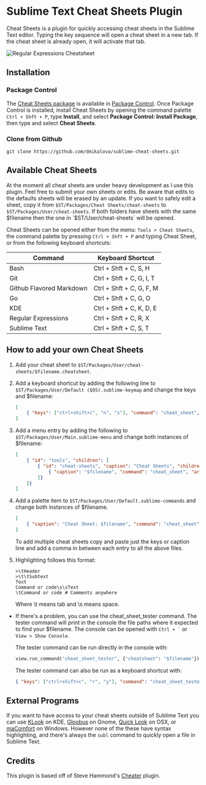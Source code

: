 # Sublime Text Cheat Sheets Plugin
Cheat Sheets is a plugin for quickly accessing cheat sheets in the Sublime Text editor. Typing the key sequence will open a cheat sheet in a new tab. If the cheat sheet is already open, it will activate that tab.

![Regular Expressions Cheatsheet](https://raw.github.com/dmikalova/sublime-cheat-sheets/master/example.png "Regular Expressions Cheatsheet")

## Installation
### Package Control
The [Cheat Sheets package](https://sublime.wbond.net/packages/Cheat%20Sheets) is available in [Package Control](https://sublime.wbond.net/installation). Once Package Control is installed, install Cheat Sheets by opening the command palette `Ctrl + Shft + P`, type **Install**, and select **Package Control: Install Package**, then type and select **Cheat Sheets**.

### Clone from Github
```
git clone https://github.com/dmikalova/sublime-cheat-sheets.git
```

## Available Cheat Sheets
At the moment all cheat sheets are under heavy development as I use this plugin. Feel free to submit your own sheets or edits. Be aware that edits to the defaults sheets will be erased by an update. If you want to safely edit a sheet, copy it from `$ST/Packages/Cheat Sheets/cheat-sheets` to `$ST/Packages/User/cheat-sheets`. If both folders have sheets with the same $filename then the one in `$ST/User/cheat-sheets` will be opened.

Cheat Sheets can be opened either from the menu: `Tools > Cheat Sheets`, the command palette by pressing `Ctrl + Shft + P` and typing Cheat Sheet, or from the following keyboard shortcuts:

Command                  | Keyboard Shortcut
------------------------ | ---
Bash                     | Ctrl + Shft + C,  S, H
Git                      | Ctrl + Shft + C,  G, I, T
Github Flavored Markdown | Ctrl + Shft + C,  G, F, M
Go                       | Ctrl + Shft + C,  G, O
KDE                      | Ctrl + Shft + C,  K, D, E
Regular Expressions      | Ctrl + Shft + C,  R, X
Sublime Text             | Ctrl + Shft + C,  S, T

## How to add your own Cheat Sheets
1. Add your cheat sheet to `$ST/Packages/User/cheat-sheets/$filename.cheatsheet`.

2. Add a keyboard shortcut by adding the following line to `$ST/Packages/User/Default ($OS).sublime-keymap` and change the keys and $filename:
	```json
	[
		{ "keys": ["ctrl+shift+c", "n", "s"], "command": "cheat_sheet", "args": {"cheatsheet": "$filename"} }
	]
	```

3. Add a menu entry by adding the following to `$ST/Packages/User/Main.sublime-menu` and change both instances of $filename:
	```json
	[
		{ "id": "tools", "children": [
			{ "id": "cheat-sheets", "caption": "Cheat Sheets", "children": [
				{ "caption": "$filename", "command": "cheat_sheet", "args": {"cheatsheet": "$filename"} }
			]}
		]}
	]
	```

4. Add a palette item to `$ST/Packages/User/Default.sublime-commands` and change both instances of $filename.
	```json
	[
		{ "caption": "Cheat Sheet: $filename", "command": "cheat_sheet", "args": {"cheatsheet": "$filename"} }
	]
	```

	To add multiple cheat sheets copy and paste just the keys or caption line and add a comma in between each entry to all the above files.

5. Highlighting follows this format:
	```
	>\tHeader
	>\t\tSubtext
	Text
	Command or code\s\sText
	\tCommand or code # Comments anywhere
	```

	Where \t means tab and \s means space.

* If there's a problem, you can use the cheat_sheet_tester command. The tester command will print in the console the file paths where it expected to find your $filename. The console can be opened with `` Ctrl + ` `` or `View > Show Console`.

	The tester command can be run directly in the console with:
	```python
	view.run_command("cheat_sheet_tester", {"cheatsheet": "$filename"})
	```

	The tester command can also be run as a keyboard shortcut with:
	```json
	{ "keys": ["ctrl+shift+c", "r", "y"], "command": "cheat_sheet_tester", "args": {"cheatsheet": "$filename"} }
	```

## External Programs
If you want to have access to your cheat sheets outside of Sublime Text you can use [KLook](http://www.koryavov.net/2012/03/klook-new-utility-for-kde-and-rosa.html) on KDE, [Gloobus](http://gloobus.net/gloobus-preview/) on Gnome, [Quick Look](http://www.macworld.com/article/1131923/qlterminal.html) on OSX, or [maComfort](http://rafaelklaus.com/macomfort/) on Windows. However none of the these have syntax highlighting, and there's always the `subl` command to quickly open a file in Sublime Text.

## Credits
This plugin is based off of Steve Hammond's [Cheater](https://github.com/shammond42/cheater) plugin.